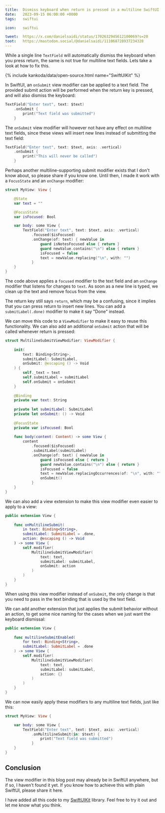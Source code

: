 ```yaml
---
title:  Dismiss keyboard when return is pressed in a multiline SwiftUI TextField
date:   2023-09-15 06:00:00 +0000
tags:   swiftui

icon:   swiftui

tweet:  https://x.com/danielsaidi/status/1702632945612100069?s=20
toot:   https://mastodon.social/@danielsaidi/111068728937234328
---
```


While a single line `TextField` will automatically dismiss the keyboard when you press return, the same is not true for multiline text fields. Lets take a look at how to fix this.

{% include kankoda/data/open-source.html name="SwiftUIKit" %}

In SwiftUI, an `onSubmit` view modifier can be applied to a text field. The provided submit action will be performed when the return key is pressed, and will also dismiss the keyboard:

```swift
TextField("Enter text", text: $text)
    .onSubmit {
        print("Text field was submitted")
    }
```

The `onSubmit` view modifier will however not have any effect on multiline text fields, since these views will insert new lines instead of submitting the text field:

```swift
TextField("Enter text", text: $text, axis: .vertical)
    .onSubmit {
        print("This will never be called")
    }
```

Perhaps another multiline-supporting submit modifier exists that I don't know about, so please share if you know one. Until then, I made it work with a `FocusState` and an `onChange` modifier:

```swift
struct MyView: View {

    @State
    var text = ""

    @FocusState
    var isFocused: Bool

    var body: some View {
        TextField("Enter text", text: $text, axis: .vertical)
            .focused($isFocused)
            .onChange(of: text) { newValue in
                guard isNotesFocused else { return }
                guard newValue.contains("\n") else { return }
                isFocused = false
                text = newValue.replacing("\n", with: "")
            }
    }
}
```

The code above applies a `focused` modifier to the text field and an `onChange` modifier that listens for changes to `text`. As soon as a new line is typed, we clean up the text and remove focus from the view.

The return key still says `return`, which may be a confusing, since it implies that you can press return to insert new lines. You can add a `submitLabel(.done)` modifier to make it say "Done" instead.

We can move this code to a `ViewModifier` to make it easy to reuse this functionality. We can also add an additional `onSubmit` action that will be called whenever return is pressed:

```swift
struct MultilineSubmitViewModifier: ViewModifier {
    
    init(
        text: Binding<String>,
        submitLabel: SubmitLabel,
        onSubmit: @escaping () -> Void
    ) {
        self._text = text
        self.submitLabel = submitLabel
        self.onSubmit = onSubmit
    }
    
    @Binding
    private var text: String
    
    private let submitLabel: SubmitLabel
    private let onSubmit: () -> Void
    
    @FocusState
    private var isFocused: Bool
    
    func body(content: Content) -> some View {
        content
            .focused($isFocused)
            .submitLabel(submitLabel)
            .onChange(of: text) { newValue in
                guard isFocused else { return }
                guard newValue.contains("\n") else { return }
                isFocused = false
                text = newValue.replacingOccurrences(of: "\n", with: "")
                onSubmit()
            }
    }
}
```

We can also add a view extension to make this view modifier even easier to apply to a view:

```swift
public extension View {
    
    func onMultilineSubmit(
        in text: Binding<String>,
        submitLabel: SubmitLabel = .done,
        action: @escaping () -> Void
    ) -> some View {
        self.modifier(
            MultilineSubmitViewModifier(
                text: text,
                submitLabel: submitLabel,
                onSubmit: action
            )
        )
    }
}
```

When using this view modifier instead of `onSubmit`, the only change is that you need to pass in the text binding that is used by the text field.

We can add another extension that just applies the submit behavior without an action, to get some nice naming for the cases when we just want the keyboard dismissal:

```swift
public extension View {
    
    func multilineSubmitEnabled(
        for text: Binding<String>,
        submitLabel: SubmitLabel = .done
    ) -> some View {
        self.modifier(
            MultilineSubmitViewModifier(
                text: text,
                submitLabel: submitLabel,
                action: {}
            )
        )
    }
}
```

We can now easily apply these modifiers to any multiline text fields, just like this:

```swift
struct MyView: View {

    var body: some View {
        TextField("Enter text", text: $text, axis: .vertical)
            .onMultilineSubmit(in: $text) {
                print("Text field was submitted")
            }
    }
}
```


## Conclusion

The view modifier in this blog post may already be in SwiftUI anywhere, but if so, I haven't found it yet. If you know how to achieve this with plain SwiftUI, please share it here.

I have added all this code to my [SwiftUIKit]({{project.url}}) library. Feel free to try it out and let me know what you think.